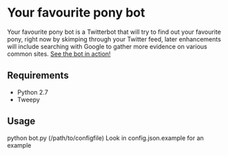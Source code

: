 # Your favourite pony bot

Your favourite pony bot is a Twitterbot that will try to find out your favourite pony, right now by skimping through your Twitter feed, later enhancements will include searching with Google to gather more evidence on various common sites.
[See the bot in action!](https://twitter.com/YourFavPonyBot)

## Requirements
* Python 2.7
* Tweepy

## Usage

python bot.py (/path/to/configfile)
Look in config.json.example for an example
